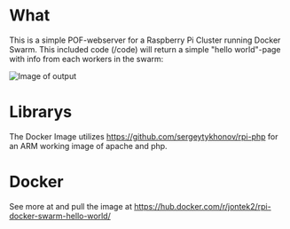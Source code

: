 # What

This is a simple POF-webserver for a Raspberry Pi Cluster running Docker Swarm. This included code (/code) will return a simple "hello world"-page with info from each workers in the swarm:

![Image of output](http://www.jonathanhellman.se/wp-content/uploads/2017/08/hello-world.png)

# Librarys

The Docker Image utilizes https://github.com/sergeytykhonov/rpi-php for an ARM working image of apache and php.

# Docker

See more at and pull the image at https://hub.docker.com/r/jontek2/rpi-docker-swarm-hello-world/
